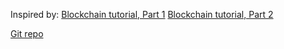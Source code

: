 Inspired by: 
[Blockchain tutorial, Part 1](https://medium.com/programmers-blockchain/create-simple-blockchain-java-tutorial-from-scratch-6eeed3cb03fa)
[Blockchain tutorial, Part 2](https://medium.com/programmers-blockchain/creating-your-first-blockchain-with-java-part-2-transactions-2cdac335e0ce)

[Git repo](https://github.com/CryptoKass/NoobChain-Tutorial-Part-2/tree/master/src/noobchain)





